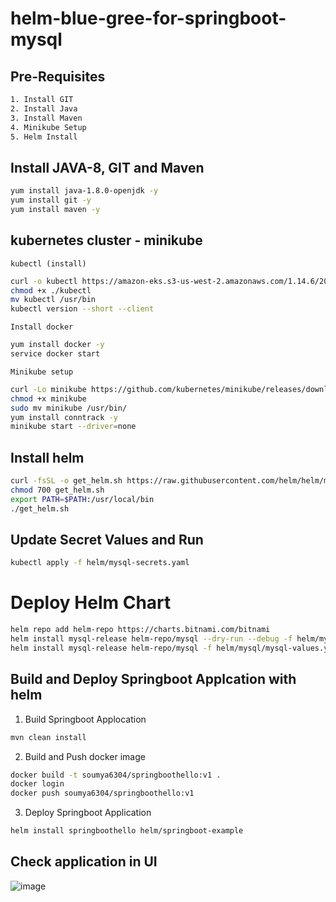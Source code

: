 # helm-blue-gree-for-springboot-mysql

## Pre-Requisites

```bash
1. Install GIT
2. Install Java
3. Install Maven
4. Minikube Setup
5. Helm Install
```

## Install JAVA-8, GIT and Maven

```bash
yum install java-1.8.0-openjdk -y
yum install git -y
yum install maven -y
```
## kubernetes cluster - minikube
```kubectl (install)```

```bash
curl -o kubectl https://amazon-eks.s3-us-west-2.amazonaws.com/1.14.6/2019-08-22/bin/linux/amd64/kubectl
chmod +x ./kubectl
mv kubectl /usr/bin
kubectl version --short --client
```

```Install docker```

```bash
yum install docker -y
service docker start
```

```Minikube setup```

```bash
curl -Lo minikube https://github.com/kubernetes/minikube/releases/download/v1.25.2/minikube-linux-amd64
chmod +x minikube
sudo mv minikube /usr/bin/
yum install conntrack -y
minikube start --driver=none
```

## Install helm

```bash
curl -fsSL -o get_helm.sh https://raw.githubusercontent.com/helm/helm/main/scripts/get-helm-3
chmod 700 get_helm.sh
export PATH=$PATH:/usr/local/bin
./get_helm.sh
```

## Update Secret Values and Run

```bash
kubectl apply -f helm/mysql-secrets.yaml
```

# Deploy Helm Chart 

```bash
helm repo add helm-repo https://charts.bitnami.com/bitnami
helm install mysql-release helm-repo/mysql --dry-run --debug -f helm/mysql/mysql-values.yaml
helm install mysql-release helm-repo/mysql -f helm/mysql/mysql-values.yaml
```

## Build and Deploy Springboot Applcation with helm

1. Build Springboot Applocation

```bash
mvn clean install
```

2. Build and Push docker image

```bash
docker build -t soumya6304/springboothello:v1 .
docker login
docker push soumya6304/springboothello:v1
```

3. Deploy Springboot Application

```bash
helm install springboothello helm/springboot-example
```

## Check application in UI
![image](https://user-images.githubusercontent.com/101722548/210037227-fdb07935-fe48-4a5d-a302-f6f0efcb58eb.png)
